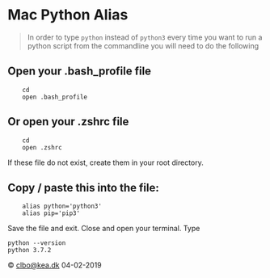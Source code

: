 # Mac Python Alias

> In order to type ```python``` instead of ```python3``` every time you want to run a python script from the commandline you will need to do the following

## Open your .bash_profile file

````
    cd  
    open .bash_profile
````

## Or open your .zshrc file
````
    cd  
    open .zshrc
````
If these file do not exist, create them in your root directory.  

## Copy / paste this into the file:
````
    alias python='python3'
    alias pip='pip3'
````

Save the file and exit.
Close and open your terminal.
Type

````
python --version
python 3.7.2
````

&copy; clbo@kea.dk 04-02-2019
